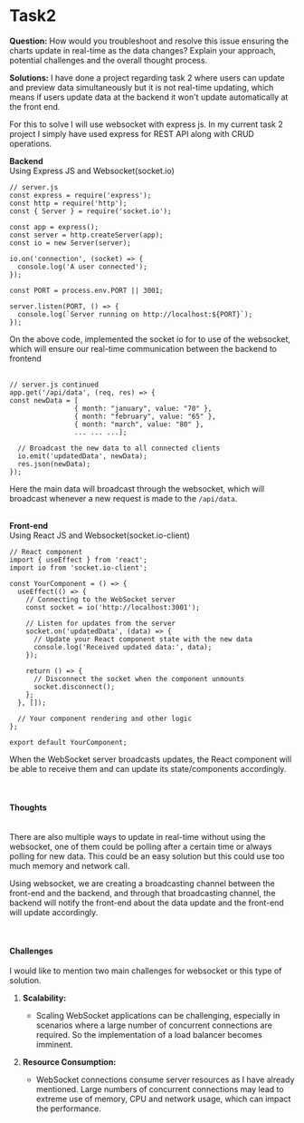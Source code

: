 # Task2

**Question:** How would you troubleshoot and resolve this issue ensuring the charts update in real-time as the data changes? Explain your approach, potential challenges and the overall thought process.

**Solutions:**
I have done a project regarding task 2 where users can update and preview data simultaneously but it is not real-time updating, which means if users update data at the backend it won't update automatically at the front end.

For this to solve I will use websocket with express js.
In my current task 2 project I simply have used express for REST API along with CRUD operations.

**Backend**
<br/>
Using Express JS and Websocket(socket.io)

    // server.js
    const express = require('express');
    const http = require('http');
    const { Server } = require('socket.io');

    const app = express();
    const server = http.createServer(app);
    const io = new Server(server);

    io.on('connection', (socket) => {
      console.log('A user connected');
    });

    const PORT = process.env.PORT || 3001;

    server.listen(PORT, () => {
      console.log(`Server running on http://localhost:${PORT}`);
    });

On the above code, implemented the socket io for to use of the websocket, which will ensure our real-time communication between the backend to frontend
<br/>
<br/>

    // server.js continued
    app.get('/api/data', (req, res) => {
    const newData = [
    				{ month: "january", value: "70" },
    				{ month: "february", value: "65" },
    				{ month: "march", value: "80" },
    				... ... ...];

      // Broadcast the new data to all connected clients
      io.emit('updatedData', newData);
      res.json(newData);
    });

Here the main data will broadcast through the websocket, which will broadcast whenever a new request is made to the `/api/data`.
<br/>
<br/>

**Front-end**
<br/>
Using React JS and Websocket(socket.io-client)

    // React component
    import { useEffect } from 'react';
    import io from 'socket.io-client';

    const YourComponent = () => {
      useEffect(() => {
        // Connecting to the WebSocket server
        const socket = io('http://localhost:3001');

        // Listen for updates from the server
        socket.on('updatedData', (data) => {
          // Update your React component state with the new data
          console.log('Received updated data:', data);
        });

        return () => {
          // Disconnect the socket when the component unmounts
          socket.disconnect();
        };
      }, []);

      // Your component rendering and other logic
    };

    export default YourComponent;

When the WebSocket server broadcasts updates, the React component will be able to receive them and can update its state/components accordingly.

<br/>

#### Thoughts

<br/>
There are also multiple ways to update in real-time without using the websocket, one of them could be polling after a certain time or always polling for new data. This could be an easy solution but this could use too much memory and network call.

Using websocket, we are creating a broadcasting channel between the front-end and the backend, and through that broadcasting channel, the backend will notify the front-end about the data update and the front-end will update accordingly.

<br/>

#### Challenges

I would like to mention two main challenges for websocket or this type of solution.

1.  **Scalability:**

    - Scaling WebSocket applications can be challenging, especially in scenarios where a large number of concurrent connections are required. So the implementation of a load balancer becomes imminent.

2.  **Resource Consumption:**

    - WebSocket connections consume server resources as I have already mentioned. Large numbers of concurrent connections may lead to extreme use of memory, CPU and network usage, which can impact the performance.
